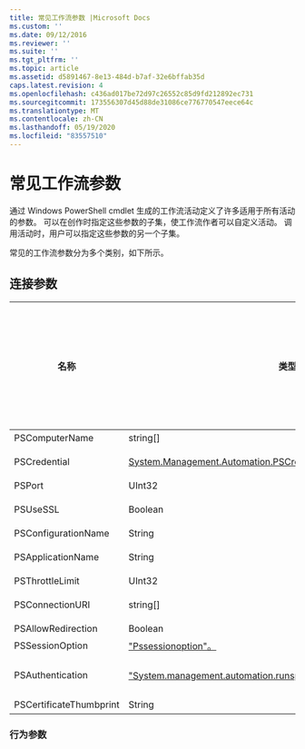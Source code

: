 ```yaml
---
title: 常见工作流参数 |Microsoft Docs
ms.custom: ''
ms.date: 09/12/2016
ms.reviewer: ''
ms.suite: ''
ms.tgt_pltfrm: ''
ms.topic: article
ms.assetid: d5891467-8e13-484d-b7af-32e6bffab35d
caps.latest.revision: 4
ms.openlocfilehash: c436ad017be72d97c26552c85d9fd212892ec731
ms.sourcegitcommit: 173556307d45d88de31086ce776770547eece64c
ms.translationtype: MT
ms.contentlocale: zh-CN
ms.lasthandoff: 05/19/2020
ms.locfileid: "83557510"
---
```

# <a name="common-workflow-parameters"></a>常见工作流参数

通过 Windows PowerShell cmdlet 生成的工作流活动定义了许多适用于所有活动的参数。 可以在创作时指定这些参数的子集，使工作流作者可以自定义活动。 调用活动时，用户可以指定这些参数的另一个子集。

常见的工作流参数分为多个类别，如下所示。

## <a name="connectivity-parameters"></a>连接参数

|名称|类型|说明|最终用户是否可以在执行时指定？|在创作时，工作流作者可以指定？|工作流作者是否可以在实例化时指定？|
|----------|----------|-----------------|-----------------------------------------------------|------------------------------------------------------------|-----------------------------------------------------------|
|PSComputerName|string[]|要为其启动作业的计算机名称的列表。|是|是|是|
|PSCredential|[System.Management.Automation.PSCredential](/dotnet/api/System.Management.Automation.PSCredential)|用于登录到由 PSComputerName 参数指定的计算机的身份验证凭据。 仅当指定了 PSComputerName 时，此参数才有效。|是|是|是|
|PSPort|UInt32|用于运行工作流的端口。|是|是|是|
|PSUseSSL|Boolean|使用安全套接字层（SSL）协议来建立与远程计算机的安全连接，以运行工作流。|是|是|是|
|PSConfigurationName|String|用于运行工作流的会话配置。|是|是|是|
|PSApplicationName|String|用于执行工作流的连接 URI 的应用程序名称部分。 仅当未使用 ConnectionURI 参数时才使用此参数。|是|是|是|
|PSThrottleLimit|UInt32|可以建立的用于运行工作流的最大并发连接数。|是|TBD|是|
|PSConnectionURI|string[]|一个完全限定 Uri 的数组，用于指定用于运行工作流的交互式会话的终结点。|是|是|是|
|PSAllowRedirection|Boolean|指定是否允许将此连接重定向到备用 URI 以运行工作流。|是|是|是|
|PSSessionOption|["Pssessionoption"。](/dotnet/api/System.Management.Automation.Remoting.PSSessionOption)|用于运行工作流的会话的高级选项。|是|是|是|
|PSAuthentication|["System.management.automation.runspaces.authenticationmechanism"。](/dotnet/api/System.Management.Automation.Runspaces.AuthenticationMechanism)|一个[system.management.automation.runspaces.authenticationmechanism](/dotnet/api/System.Management.Automation.Runspaces.AuthenticationMechanism)枚举值，该值指定用于对用户凭据进行身份验证的身份验证机制。|是|是|是|
|PSCertificateThumbprint|String|有权运行工作流的用户帐户的数字公钥证书（X509）。|是|是|是|

### <a name="behavior-parameters"></a>行为参数
